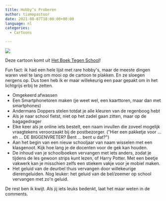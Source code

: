 ```yaml
---
title: Hobby’s Proberen
author: tiamopastoor
date: 2021-08-07T18:00:00+00:00
language: nl
categories:
  - Cartoons

---
```

![](/uploads/2021/07/H11-PestenUitproberen_result.webp) 

Deze cartoon komt uit [Het Boek Tegen School][2]!

Fun fact: ik had een hele lijst met rare hobby's, maar de meeste dingen waren veel te lang om mooi op de cartoon te plakken. En ze sloegen nergens op. Dus toen heb ik er maar willekeurig een paar gepakt om in het lichtgrijs erbij te zetten.

  * Omgekeerd afwassen
  * Een Smartphonetoren maken (je weet wel, een kaarttoren, maar dan met smartphones)
  * Andermans Doppers stelen totdat je alle kleuren van de regenboog hebt
  * Als je naar school fietst, niet op het zadel gaan zitten, maar op de bagagedrager
  * Elke keer als je online iets bestelt, een naam invullen die zoveel mogelijk vraagtekens veroorzaakt bij de postbezorger. ("Hier een pakketje voor ... eh ... DE BIGGENVRETER? Bent ... bent u dat?")
  * Aan het begin van een nieuw schooljaar van naam wisselen met een klasgenoot. Kijk hoe lang je de docenten voor de gek kan houden.
  * De inhoud van je schoolboeken vervangen met iets anders, zodat je tijdens de les gewoon strips kunt lezen, of Harry Potter. Met een beetje vakwerk kan je misschien zelfs een stiekem vakje voor je mobiel maken.
  * Het geluid van de deurbel thuis vervangen door willekeurige dierengeluiden. Nog leuker: het geluid van de bel/zoemer op school vervangen met zo'n geluid.

De rest ben ik kwijt. Als jij iets leuks bedenkt, laat het maar weten in de comments.

 [1]: /uploads/2021/07/H11-PestenUitproberen_result.webp
 [2]: /books/het-boek-tegen-school/